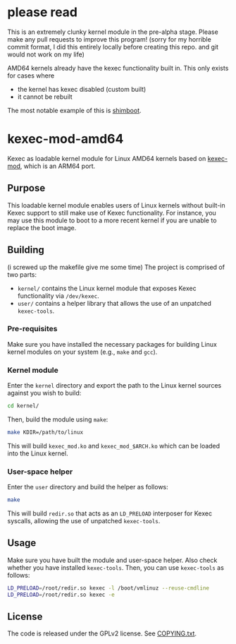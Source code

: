 # please read
This is an extremely clunky kernel module in the pre-alpha stage. Please make any pull requests to improve this program!
(sorry for my horrible commit format, I did this entirely locally before creating this repo. and git would not work on my life)

AMD64 kernels already have the kexec functionality built in. This only exists for cases where 
- the kernel has kexec disabled (custom built)
- it cannot be rebuilt

The most notable example of this is [shimboot](https://github.com/ading2210/shimboot).
# kexec-mod-amd64
Kexec as loadable kernel module for Linux AMD64 kernels based on
[kexec-mod](https://github.com/fabianishere/kexec-mod), which is an ARM64 port.

## Purpose
This loadable kernel module enables users of Linux kernels without built-in
Kexec support to still make use of Kexec functionality. For instance, you may
use this module to boot to a more recent kernel if you are unable to replace
the boot image.

## Building
(i screwed up the makefile give me some time)
The project is comprised of two parts:

- `kernel/` contains the Linux kernel module that exposes Kexec functionality
via `/dev/kexec`.
- `user/` contains a helper library that allows the use of an unpatched
`kexec-tools`.

### Pre-requisites
Make sure you have installed the necessary packages for building Linux kernel
modules on your system (e.g., `make` and `gcc`).

### Kernel module
Enter the `kernel` directory and export the path to the Linux kernel sources
against you wish to build:

```bash
cd kernel/
```
Then, build the module using `make`:
```bash
make KDIR=/path/to/linux
```
This will build `kexec_mod.ko` and `kexec_mod_$ARCH.ko` which can be loaded
into the Linux kernel.

### User-space helper
Enter the `user` directory and build the helper as follows:
```bash
make
```
This will build `redir.so` that acts as an `LD_PRELOAD` interposer for Kexec
syscalls, allowing the use of unpatched `kexec-tools`.

## Usage
Make sure you have built the module and user-space helper. Also check whether you
have installed `kexec-tools`. Then, you can use `kexec-tools` as follows:

```bash
LD_PRELOAD=/root/redir.so kexec -l /boot/vmlinuz --reuse-cmdline
LD_PRELOAD=/root/redir.so kexec -e
```

## License
The code is released under the GPLv2 license. See [COPYING.txt](/COPYING.txt).
